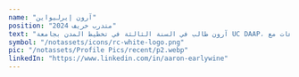 ```yaml
---
name: "آرون إيرليواين"
position: "متدرب خريف 2024"
text: "آرون طالب في السنة الثالثة في تخطيط المدن بجامعة UC DAAP، ويهتم بتصميم الشوارع المستدامة والآمنة. خلال فترة تدريبه، سيعمل آرون على ورشة عمل لتصميم الشوارع لجعلها أكثر شمولاً وأماناً، كما سيشارك في جمع التبرعات مع RC."
symbol: "/notassets/icons/rc-white-logo.png"
pic: "/notassets/Profile Pics/recent/p2.webp"
linkedIn: "https://www.linkedin.com/in/aaron-earlywine"
---
```

